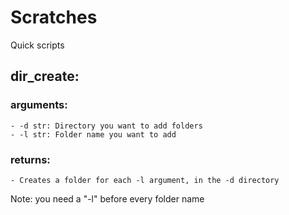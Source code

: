 # Scratches
Quick scripts

## dir_create: 

### arguments: 
    - -d str: Directory you want to add folders
    - -l str: Folder name you want to add
    
### returns:
    - Creates a folder for each -l argument, in the -d directory
    
Note: you need a "-l" before every folder name
